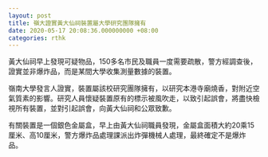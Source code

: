```yaml
---
layout: post
title: 嶺大證實黃大仙祠裝置屬大學研究團隊擁有
date: 2020-05-17 20:08:36.000000000 +08:00
categories: rthk
---
```


黃大仙祠早上發現可疑物品，150多名市民及職員一度需要疏散，警方經調查後，證實並非爆炸品，而是某間大學收集測量數據的裝置。

嶺南大學發言人證實，裝置屬該校研究團隊擁有，以研究本港寺廟燒香，對附近空氣質素的影響。研究人員懷疑裝置原有的標示被風吹走，以致引起誤會，將盡快檢視所有裝置，並對引起誤會，向黃大仙祠和公眾致歉。

有關裝置是一個銀色金屬盒，早上由黃大仙祠職員發現，金屬盒面積大約20乘15厘米、高10厘米，警方爆炸品處理課派出炸彈機械人處理，最終確定不是爆炸品。
